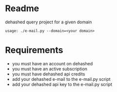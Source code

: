 # Readme
dehashed query project for a given domain

```
usage: ./e-mail.py --domain=<your domain>
```


# Requirements
* you must have an account on dehashed
* you must have an active subscription
* you must have dehashed api credits
* add your dehashed e-mail to the e-mail.py script
* add your dehashed api key to the e-mail.py script
